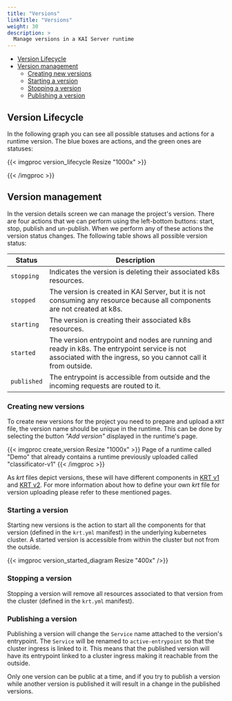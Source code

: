 ```yaml
---
title: "Versions"
linkTitle: "Versions"
weight: 30
description: >
  Manage versions in a KAI Server runtime
---
```


- [Version Lifecycle](#version-lifecycle)
- [Version management](#version-management)
  - [Creating new versions](#creating-new-versions)
  - [Starting a version](#starting-a-version)
  - [Stopping a version](#stopping-a-version)
  - [Publishing a version](#publishing-a-version)

## Version Lifecycle

In the following graph you can see all possible statuses and actions for a runtime version.
The blue boxes are actions, and the green ones are statuses:

{{< imgproc version_lifecycle Resize "1000x" >}}

{{< /imgproc >}}

## Version management

In the version details screen we can manage the project's version.
There are four actions that we can perform using the left-bottom buttons: start, stop, publish and un-publish.
When we perform any of these actions the version status changes. The following table shows all possible version status:

| Status      | Description                                                                                                                                                   |
| ----------- | ------------------------------------------------------------------------------------------------------------------------------------------------------------- |
| `stopping`  | Indicates the version is deleting their associated k8s resources.                                                                                             |
| `stopped`   | The version is created in KAI Server, but it is not consuming any resource because all components are not created at k8s.                                     |
| `starting`  | The version is creating their associated k8s resources.                                                                                                       |
| `started`   | The version entrypoint and nodes are running and ready in k8s. The entrypoint service is not associated with the ingress, so you cannot call it from outside. |
| `published` | The entrypoint is accessible from outside and the incoming requests are routed to it.                                                                         |

### Creating new versions

To create new versions for the project you need to prepare and upload a `KRT` file, the version name
should be unique in the runtime. This can be done by selecting the button _"Add version"_
displayed in the runtime's page.

{{< imgproc create_version Resize "1000x" >}}
Page of a runtime called "Demo" that already contains a runtime previously uploaded called "classificator-v1"
{{< /imgproc >}}

As _krt_ files depict versions, these will have different components in
[KRT v1](../40_krt/) and [KRT v2](../50_krt/). For more information about how to define your own
_krt_ file for version uploading please refer to these mentioned pages.

### Starting a version

Starting new versions is the action to start all the components for that version (defined in the `krt.yml` manifest) in the underlying kubernetes cluster. A started version is accessible from within the cluster but not from the outside.

{{< imgproc version_started_diagram Resize "400x" />}}

### Stopping a version

Stopping a version will remove all resources associated to that version from the cluster (defined in the `krt.yml` manifest).

### Publishing a version

Publishing a version will change the `Service` name attached to the version's entrypoint. The `Service` will be renamed to `active-entrypoint` so that the cluster ingress is linked to it. This means that the published version will have its entrypoint linked to a cluster ingress making it reachable from the outside.

Only one version can be public at a time, and if you try to publish a version while another version is published it will result in a change in the published versions.
